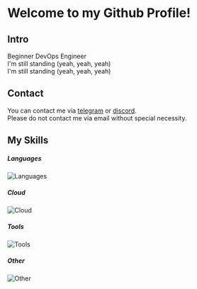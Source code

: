 # Welcome to my Github Profile!

## Intro
Beginner DevOps Engineer\
I'm still standing (yeah, yeah, yeah)\
I'm still standing (yeah, yeah, yeah)
## Contact
You can contact me via [telegram](https://ambassador4ik.t.me/) or [discord](https://discordapp.com/users/655474013686202428).\
Please do not contact me via email without special necessity.
## My Skills
##### Languages
![Languages](https://skillicons.dev/icons?i=cs,cpp,go,py,java,js,kotlin&theme=light)
##### Cloud
![Cloud](https://skillicons.dev/icons?i=aws,azure,gcp,&theme=light)
##### Tools
![Tools](https://skillicons.dev/icons?i=docker,k8s,git,github,gitlab,cmake,gradle&theme=light)
##### Other
![Other](https://skillicons.dev/icons?i=bash,powershell,vim,md,nodejs,mysql,selenium,dotnet,linux&theme=light)
